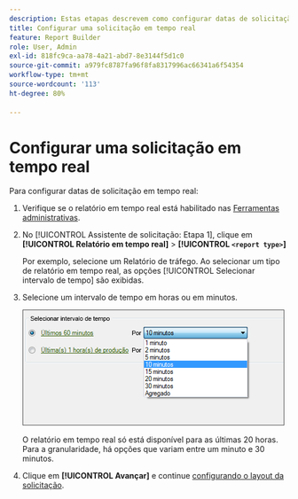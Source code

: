 ```yaml
---
description: Estas etapas descrevem como configurar datas de solicitação em tempo real.
title: Configurar uma solicitação em tempo real
feature: Report Builder
role: User, Admin
exl-id: 818fc9ca-aa78-4a21-abd7-8e3144f5d1c0
source-git-commit: a979fc8787fa96f8fa8317996ac66341a6f54354
workflow-type: tm+mt
source-wordcount: '113'
ht-degree: 80%

---
```


# Configurar uma solicitação em tempo real

Para configurar datas de solicitação em tempo real:

1. Verifique se o relatório em tempo real está habilitado nas [Ferramentas administrativas](https://experienceleague.adobe.com/docs/analytics/admin/admin-tools/real-time-reports/t-realtime-admin.html?lang=pt-BR).
1. No [!UICONTROL Assistente de solicitação: Etapa 1], clique em **[!UICONTROL Relatório em tempo real]** > **[!UICONTROL `<report type>`]**

   Por exemplo, selecione um Relatório de tráfego. Ao selecionar um tipo de relatório em tempo real, as opções [!UICONTROL Selecionar intervalo de tempo] são exibidas.

1. Selecione um intervalo de tempo em horas ou em minutos.

   ![Captura de tela mostrando as opções Selecionar Intervalo de Tempo com Últimos 60 Minutos selecionados.](assets/real_time_select_date.png)

   O relatório em tempo real só está disponível para as últimas 20 horas. Para a granularidade, há opções que variam entre um minuto e 30 minutos.
1. Clique em **[!UICONTROL Avançar]** e continue [configurando o layout da solicitação](/help/analyze/report-builder/layout/layout.md).
